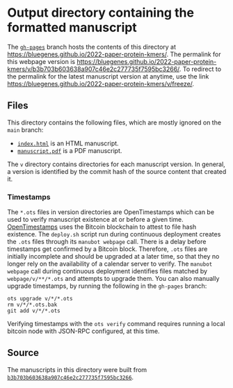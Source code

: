 # Output directory containing the formatted manuscript

The [`gh-pages`](https://github.com/bluegenes/2022-paper-protein-kmers/tree/gh-pages) branch hosts the contents of this directory at <https://bluegenes.github.io/2022-paper-protein-kmers/>.
The permalink for this webpage version is <https://bluegenes.github.io/2022-paper-protein-kmers/v/b3b703b603638a907c46e2c277735f7595bc3266/>.
To redirect to the permalink for the latest manuscript version at anytime, use the link <https://bluegenes.github.io/2022-paper-protein-kmers/v/freeze/>.

## Files

This directory contains the following files, which are mostly ignored on the `main` branch:

+ [`index.html`](index.html) is an HTML manuscript.
+ [`manuscript.pdf`](manuscript.pdf) is a PDF manuscript.

The `v` directory contains directories for each manuscript version.
In general, a version is identified by the commit hash of the source content that created it.

### Timestamps

The `*.ots` files in version directories are OpenTimestamps which can be used to verify manuscript existence at or before a given time.
[OpenTimestamps](https://opentimestamps.org/) uses the Bitcoin blockchain to attest to file hash existence.
The `deploy.sh` script run during continuous deployment creates the `.ots` files through its `manubot webpage` call.
There is a delay before timestamps get confirmed by a Bitcoin block.
Therefore, `.ots` files are initially incomplete and should be upgraded at a later time, so that they no longer rely on the availability of a calendar server to verify.
The `manubot webpage` call during continuous deployment identifies files matched by `webpage/v/**/*.ots` and attempts to upgrade them.
You can also manually upgrade timestamps, by running the following in the `gh-pages` branch:

```shell
ots upgrade v/*/*.ots
rm v/*/*.ots.bak
git add v/*/*.ots
```

Verifying timestamps with the `ots verify` command requires running a local bitcoin node with JSON-RPC configured, at this time.

## Source

The manuscripts in this directory were built from
[`b3b703b603638a907c46e2c277735f7595bc3266`](https://github.com/bluegenes/2022-paper-protein-kmers/commit/b3b703b603638a907c46e2c277735f7595bc3266).
